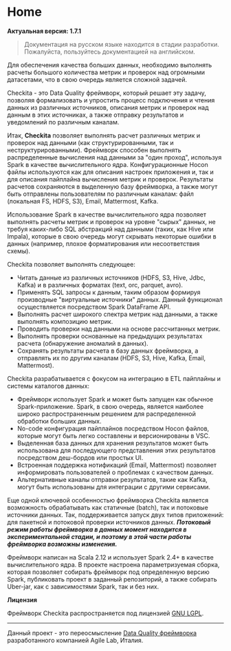 # Home

**Актуальная версия: 1.7.1**

> Документация на русском языке находится в стадии разработки. Пожалуйста, пользуйтесь документацией на английском.

Для обеспечения качества больших данных, необходимо выполнять расчеты большого количества метрик и проверок
над огромными датасетами, что в свою очередь является сложной задачей.

Checkita - это Data Quality фреймворк, который решает эту задачу, позволяя формализовать и упростить процесс
подключения и чтения данных из различных источников, описания метрик и проверок над данным в этих источниках,
а также отправку результатов и уведомлений по различным каналам.

Итак, **Checkita** позволяет выполнять расчет различных метрик и проверок над данными (как структурированными,
так и неструктурированными). Фреймворк способен выполнять распределенные вычисления над данными за "один проход",
используя Spark в качестве вычислительного ядра. Конфигурационные Hocon файлы используются как для описания
настроек приложения и, так и для описания пайплайна вычисления метрик и проверок. Результаты расчетов сохраняются в
выделенную базу фреймворка, а также могут быть отправлены пользователям по различным каналам:
файл (локальная FS, HDFS, S3), Email, Mattermost, Kafka.

Использование Spark в качестве вычислительного ядра позволяет выполнять расчеты метрик и проверок
на уровне "сырых" данных, не требуя каких-либо SQL абстракций над данными (таких, как Hive или Impala),
которые в свою очередь могут скрывать некоторые ошибки в данных
(например, плохое форматирования или несоответствия схемы).

Checkita позволяет выполнять следующее:

* Читать данные из различных источников (HDFS, S3, Hive, Jdbc, Kafka) и в различных форматах (text, orc, parquet, avro).
* Применять SQL запросы к данным, таким образом формируя производные "виртуальные источники" данных.
  Данный функционал осуществляется посредством Spark DataFrame API.
* Выполнять расчет широкого спектра метрик над данными, а также выполнять композицию метрик.
* Проводить проверки над данными на основе рассчитанных метрик.
* Выполнять проверки основанные на предыдущих результатах расчета (обнаружение аномалий в данных).
* Сохранять результаты расчета в базу данных фреймворка, а отправлять их по другим каналам
  (HDFS, S3, Hive, Kafka, Email, Mattermost).

Checkita разрабатывается с фокусом на интеграцию в ETL пайплайны и системы каталогов данных:

* Фреймворк использует Spark и может быть запущен как обычное Spark-приложение. Spark, в свою очередь,
  является наиболее широко распространенным решением для распределенной обработки больших данных.
* No-code конфигурация пайплайнов посредством Hocon файлов, которые могут быть легко составлены и версионированы в VSC.
* Выделенная база данных для хранения результатов может быть использована для последующего представления
  этих результатов посредством деш-бордов или простых UI.
* Встроенная поддержка нотификаций (Email, Mattermost) позволяет информировать пользователей
  о проблемах с качеством данных.
* Альтернативные каналы отправки результатов, такие как Kafka, могут быть использованы для интеграции с другими сервисами.

Еще одной ключевой особенностью фреймворка Checkita является возможность обрабатывать как статичные (batch), так и
потоковые источники данных. Так, поддерживается запуск двух типов приложений: для пакетной и потоковой проверки
источников данных. ***Потоковый режим работы фреймворка в данных момент находится в экспериментальной стадии, 
и поэтому в этой части работы фреймворка возможны изменения.***

Фреймворк написан на Scala 2.12 и использует Spark 2.4+ в качестве вычислительного ядра.
В проекте настроена параметризуемая сборка, которая позволяет собирать фреймворк под определенную версию Spark,
публиковать проект в заданный репозиторий, а также собирать Uber-jar, как с зависимостями Spark, так и без них.

**Лицензия**

Фреймворк Checkita распространяется под лицензией [GNU LGPL](../LICENSE.txt).

---

Данный проект - это переосмысление [Data Quality фреймворка](https://github.com/agile-lab-dev/DataQuality) 
разработанного компанией Agile Lab, Италия.
